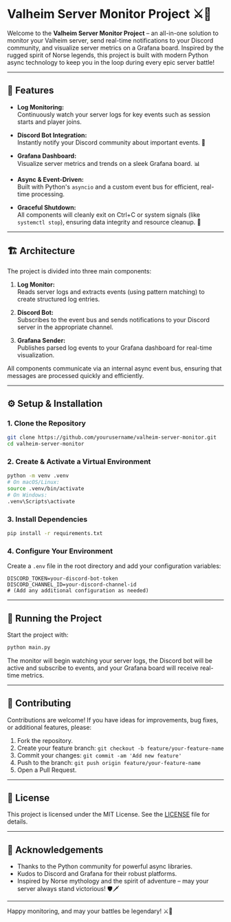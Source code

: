 # Valheim Server Monitor Project ⚔️🏹

Welcome to the **Valheim Server Monitor Project** – an all-in-one solution to monitor your Valheim server, send real-time notifications to your Discord community, and visualize server metrics on a Grafana board. Inspired by the rugged spirit of Norse legends, this project is built with modern Python async technology to keep you in the loop during every epic server battle!

---

## 🚀 Features

- **Log Monitoring:**  
  Continuously watch your server logs for key events such as session starts and player joins.
  
- **Discord Bot Integration:**  
  Instantly notify your Discord community about important events. 🤖
  
- **Grafana Dashboard:**  
  Visualize server metrics and trends on a sleek Grafana board. 📊
  
- **Async & Event-Driven:**  
  Built with Python's `asyncio` and a custom event bus for efficient, real-time processing.
  
- **Graceful Shutdown:**  
  All components will cleanly exit on Ctrl+C or system signals (like `systemctl stop`), ensuring data integrity and resource cleanup. 🚦

---

## 🏗️ Architecture

The project is divided into three main components:

1. **Log Monitor:**  
   Reads server logs and extracts events (using pattern matching) to create structured log entries.

2. **Discord Bot:**  
   Subscribes to the event bus and sends notifications to your Discord server in the appropriate channel.

3. **Grafana Sender:**  
   Publishes parsed log events to your Grafana dashboard for real-time visualization.

All components communicate via an internal async event bus, ensuring that messages are processed quickly and efficiently.

---

## ⚙️ Setup & Installation

### 1. Clone the Repository

```bash
git clone https://github.com/yourusername/valheim-server-monitor.git
cd valheim-server-monitor
```

### 2. Create & Activate a Virtual Environment

```bash
python -m venv .venv
# On macOS/Linux:
source .venv/bin/activate
# On Windows:
.venv\Scripts\activate
```

### 3. Install Dependencies

```bash
pip install -r requirements.txt
```

### 4. Configure Your Environment

Create a `.env` file in the root directory and add your configuration variables:

```dotenv
DISCORD_TOKEN=your-discord-bot-token
DISCORD_CHANNEL_ID=your-discord-channel-id
# (Add any additional configuration as needed)
```

---

## 🚀 Running the Project

Start the project with:

```bash
python main.py
```

The monitor will begin watching your server logs, the Discord bot will be active and subscribe to events, and your Grafana board will receive real-time metrics.

---

## 🤝 Contributing

Contributions are welcome! If you have ideas for improvements, bug fixes, or additional features, please:

1. Fork the repository.
2. Create your feature branch: `git checkout -b feature/your-feature-name`
3. Commit your changes: `git commit -am 'Add new feature'`
4. Push to the branch: `git push origin feature/your-feature-name`
5. Open a Pull Request.

---

## 📜 License

This project is licensed under the MIT License. See the [LICENSE](LICENSE) file for details.

---

## 🙏 Acknowledgements

- Thanks to the Python community for powerful async libraries.
- Kudos to Discord and Grafana for their robust platforms.
- Inspired by Norse mythology and the spirit of adventure – may your server always stand victorious! 🛡️🗡️

---

Happy monitoring, and may your battles be legendary! ⚔️🏰
